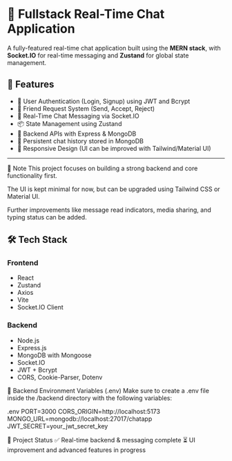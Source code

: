 # 💬 Fullstack Real-Time Chat Application

A fully-featured real-time chat application built using the **MERN stack**, with **Socket.IO** for real-time messaging and **Zustand** for global state management.

## 🚀 Features

- 🔐 User Authentication (Login, Signup) using JWT and Bcrypt
- 👥 Friend Request System (Send, Accept, Reject)
- 💬 Real-Time Chat Messaging via Socket.IO
- 📦 State Management using Zustand
- 🧠 Backend APIs with Express & MongoDB
- 🔄 Persistent chat history stored in MongoDB
- 📱 Responsive Design (UI can be improved with Tailwind/Material UI)

---
📌 Note
This project focuses on building a strong backend and core functionality first.

The UI is kept minimal for now, but can be upgraded using Tailwind CSS or Material UI.

Further improvements like message read indicators, media sharing, and typing status can be added.

## 🛠️ Tech Stack

### Frontend
- React
- Zustand
- Axios
- Vite
- Socket.IO Client

### Backend
- Node.js
- Express.js
- MongoDB with Mongoose
- Socket.IO
- JWT + Bcrypt
- CORS, Cookie-Parser, Dotenv


🧪 Backend Environment Variables (.env)
Make sure to create a .env file inside the /backend directory with the following variables:

.env
PORT=3000
CORS_ORIGIN=http://localhost:5173
MONGO_URL=mongodb://localhost:27017/chatapp
JWT_SECRET=your_jwt_secret_key

📂 Project Status
✅ Real-time backend & messaging complete
⏳ UI improvement and advanced features in progress







